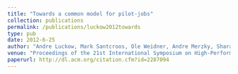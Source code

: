```yaml
---
title: "Towards a common model for pilot-jobs"
collection: publications
permalink: /publications/luckow2012towards
type: pub
date: 2012-6-25
author: "Andre Luckow, Mark Santcroos, Ole Weidner, Andre Merzky, Sharath Maddineni and Shantenu Jha"
venue: "Proceedings of the 21st International Symposium on High-Performance Parallel and Distributed Computing, HPDC'12"
paperurl: http://dl.acm.org/citation.cfm?id=2287094
---
```

